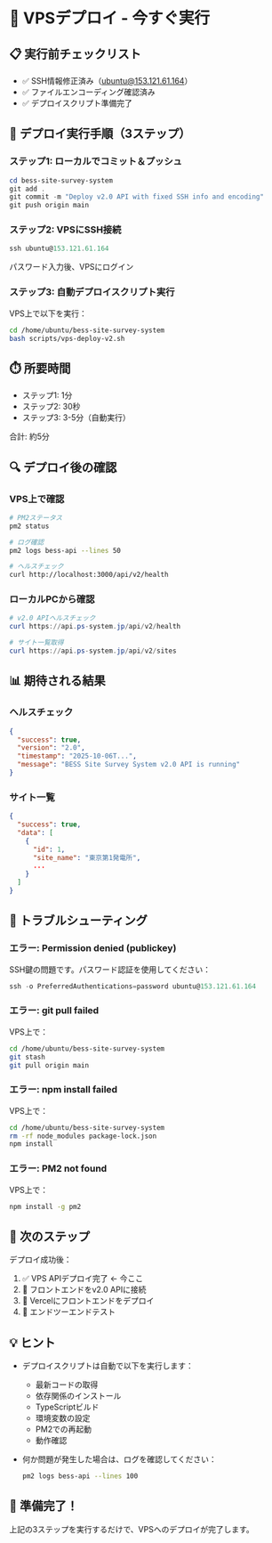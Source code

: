 # 🚀 VPSデプロイ - 今すぐ実行

## 📋 実行前チェックリスト

- ✅ SSH情報修正済み（ubuntu@153.121.61.164）
- ✅ ファイルエンコーディング確認済み
- ✅ デプロイスクリプト準備完了

## 🎯 デプロイ実行手順（3ステップ）

### ステップ1: ローカルでコミット＆プッシュ

```powershell
cd bess-site-survey-system
git add .
git commit -m "Deploy v2.0 API with fixed SSH info and encoding"
git push origin main
```

### ステップ2: VPSにSSH接続

```powershell
ssh ubuntu@153.121.61.164
```

パスワード入力後、VPSにログイン

### ステップ3: 自動デプロイスクリプト実行

VPS上で以下を実行：

```bash
cd /home/ubuntu/bess-site-survey-system
bash scripts/vps-deploy-v2.sh
```

## ⏱️ 所要時間

- ステップ1: 1分
- ステップ2: 30秒
- ステップ3: 3-5分（自動実行）

合計: 約5分

## 🔍 デプロイ後の確認

### VPS上で確認

```bash
# PM2ステータス
pm2 status

# ログ確認
pm2 logs bess-api --lines 50

# ヘルスチェック
curl http://localhost:3000/api/v2/health
```

### ローカルPCから確認

```powershell
# v2.0 APIヘルスチェック
curl https://api.ps-system.jp/api/v2/health

# サイト一覧取得
curl https://api.ps-system.jp/api/v2/sites
```

## 📊 期待される結果

### ヘルスチェック
```json
{
  "success": true,
  "version": "2.0",
  "timestamp": "2025-10-06T...",
  "message": "BESS Site Survey System v2.0 API is running"
}
```

### サイト一覧
```json
{
  "success": true,
  "data": [
    {
      "id": 1,
      "site_name": "東京第1発電所",
      ...
    }
  ]
}
```

## 🔧 トラブルシューティング

### エラー: Permission denied (publickey)

SSH鍵の問題です。パスワード認証を使用してください：

```powershell
ssh -o PreferredAuthentications=password ubuntu@153.121.61.164
```

### エラー: git pull failed

VPS上で：

```bash
cd /home/ubuntu/bess-site-survey-system
git stash
git pull origin main
```

### エラー: npm install failed

VPS上で：

```bash
cd /home/ubuntu/bess-site-survey-system
rm -rf node_modules package-lock.json
npm install
```

### エラー: PM2 not found

VPS上で：

```bash
npm install -g pm2
```

## 📝 次のステップ

デプロイ成功後：

1. ✅ VPS APIデプロイ完了 ← 今ここ
2. 🔄 フロントエンドをv2.0 APIに接続
3. 🚀 Vercelにフロントエンドをデプロイ
4. 🧪 エンドツーエンドテスト

## 💡 ヒント

- デプロイスクリプトは自動で以下を実行します：
  - 最新コードの取得
  - 依存関係のインストール
  - TypeScriptビルド
  - 環境変数の設定
  - PM2での再起動
  - 動作確認

- 何か問題が発生した場合は、ログを確認してください：
  ```bash
  pm2 logs bess-api --lines 100
  ```

## 🎉 準備完了！

上記の3ステップを実行するだけで、VPSへのデプロイが完了します。
